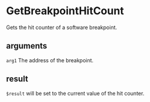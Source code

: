 # GetBreakpointHitCount

Gets the hit counter of a software breakpoint.

## arguments

`arg1` The address of the breakpoint.

## result

`$result` will be set to the current value of the hit counter.
